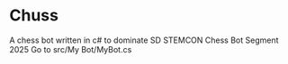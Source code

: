 # Chuss
A chess bot written in c# to dominate SD STEMCON Chess Bot Segment 2025 Go to src/My Bot/MyBot.cs